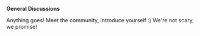 **General Discussions**

Anything goes! Meet the community, introduce yourself :) We're not scary, we promise!
